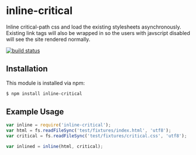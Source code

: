# inline-critical

Inline critical-path css and load the existing stylesheets asynchronously.
Existing link tags will also be wrapped in <noscript> so the users with javscript disabled will see the site rendered normally.

[![build status](https://secure.travis-ci.org/bezoerb/inline-critical.png)](http://travis-ci.org/bezoerb/inline-critical)

## Installation

This module is installed via npm:

``` bash
$ npm install inline-critical
```

## Example Usage

``` js
var inline = require('inline-critical');
var html = fs.readFileSync('test/fixtures/index.html', 'utf8');
var critical = fs.readFileSync('test/fixtures/critical.css', 'utf8');

var inlined = inline(html, critical);
```
